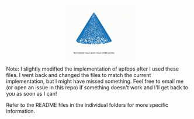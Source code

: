 <div align="center">
&nbsp;&nbsp;
  <a href="https://github.com/rdimaio/aptbps-code">
    <img src="graphing/animation/aptbps-stills.gif" alt="APTBPS animation" width="200"/>
  </a>
</div>

Note: I slightly modified the implementation of aptbps after I used these files.
I went back and changed the files to match the current implementation, but I might have missed something.
Feel free to email me (or open an issue in this repo) if something doesn't work and I'll get back to you as soon as I can!

Refer to the README files in the individual folders for more specific information.